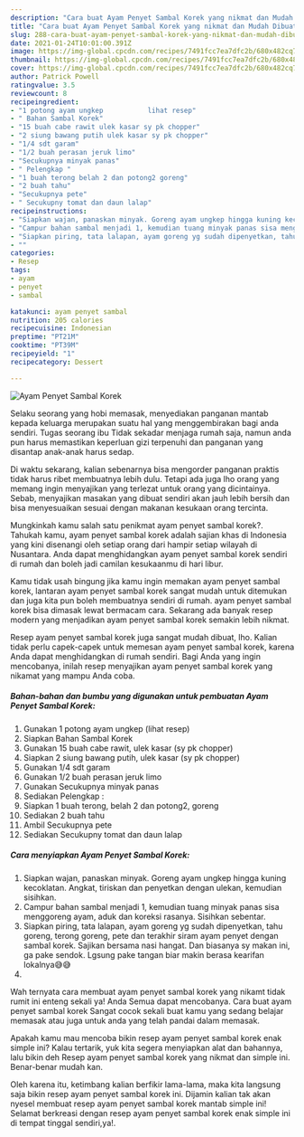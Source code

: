 ```yaml
---
description: "Cara buat Ayam Penyet Sambal Korek yang nikmat dan Mudah Dibuat"
title: "Cara buat Ayam Penyet Sambal Korek yang nikmat dan Mudah Dibuat"
slug: 288-cara-buat-ayam-penyet-sambal-korek-yang-nikmat-dan-mudah-dibuat
date: 2021-01-24T10:01:00.391Z
image: https://img-global.cpcdn.com/recipes/7491fcc7ea7dfc2b/680x482cq70/ayam-penyet-sambal-korek-foto-resep-utama.jpg
thumbnail: https://img-global.cpcdn.com/recipes/7491fcc7ea7dfc2b/680x482cq70/ayam-penyet-sambal-korek-foto-resep-utama.jpg
cover: https://img-global.cpcdn.com/recipes/7491fcc7ea7dfc2b/680x482cq70/ayam-penyet-sambal-korek-foto-resep-utama.jpg
author: Patrick Powell
ratingvalue: 3.5
reviewcount: 8
recipeingredient:
- "1 potong ayam ungkep           lihat resep"
- " Bahan Sambal Korek"
- "15 buah cabe rawit ulek kasar sy pk chopper"
- "2 siung bawang putih ulek kasar sy pk chopper"
- "1/4 sdt garam"
- "1/2 buah perasan jeruk limo"
- "Secukupnya minyak panas"
- " Pelengkap "
- "1 buah terong belah 2 dan potong2 goreng"
- "2 buah tahu"
- "Secukupnya pete"
- " Secukupny tomat dan daun lalap"
recipeinstructions:
- "Siapkan wajan, panaskan minyak. Goreng ayam ungkep hingga kuning kecoklatan. Angkat, tiriskan dan penyetkan dengan ulekan, kemudian sisihkan."
- "Campur bahan sambal menjadi 1, kemudian tuang minyak panas sisa menggoreng ayam, aduk dan koreksi rasanya. Sisihkan sebentar."
- "Siapkan piring, tata lalapan, ayam goreng yg sudah dipenyetkan, tahu goreng, terong goreng, pete dan terakhir siram ayam penyet dengan sambal korek. Sajikan bersama nasi hangat. Dan biasanya sy makan ini, ga pake sendok. Lgsung pake tangan biar makin berasa kearifan lokalnya😅😅"
- ""
categories:
- Resep
tags:
- ayam
- penyet
- sambal

katakunci: ayam penyet sambal 
nutrition: 205 calories
recipecuisine: Indonesian
preptime: "PT21M"
cooktime: "PT39M"
recipeyield: "1"
recipecategory: Dessert

---
```



![Ayam Penyet Sambal Korek](https://img-global.cpcdn.com/recipes/7491fcc7ea7dfc2b/680x482cq70/ayam-penyet-sambal-korek-foto-resep-utama.jpg)

Selaku seorang yang hobi memasak, menyediakan panganan mantab kepada keluarga merupakan suatu hal yang menggembirakan bagi anda sendiri. Tugas seorang ibu Tidak sekadar menjaga rumah saja, namun anda pun harus memastikan keperluan gizi terpenuhi dan panganan yang disantap anak-anak harus sedap.

Di waktu  sekarang, kalian sebenarnya bisa mengorder panganan praktis tidak harus ribet membuatnya lebih dulu. Tetapi ada juga lho orang yang memang ingin menyajikan yang terlezat untuk orang yang dicintainya. Sebab, menyajikan masakan yang dibuat sendiri akan jauh lebih bersih dan bisa menyesuaikan sesuai dengan makanan kesukaan orang tercinta. 



Mungkinkah kamu salah satu penikmat ayam penyet sambal korek?. Tahukah kamu, ayam penyet sambal korek adalah sajian khas di Indonesia yang kini disenangi oleh setiap orang dari hampir setiap wilayah di Nusantara. Anda dapat menghidangkan ayam penyet sambal korek sendiri di rumah dan boleh jadi camilan kesukaanmu di hari libur.

Kamu tidak usah bingung jika kamu ingin memakan ayam penyet sambal korek, lantaran ayam penyet sambal korek sangat mudah untuk ditemukan dan juga kita pun boleh membuatnya sendiri di rumah. ayam penyet sambal korek bisa dimasak lewat bermacam cara. Sekarang ada banyak resep modern yang menjadikan ayam penyet sambal korek semakin lebih nikmat.

Resep ayam penyet sambal korek juga sangat mudah dibuat, lho. Kalian tidak perlu capek-capek untuk memesan ayam penyet sambal korek, karena Anda dapat menghidangkan di rumah sendiri. Bagi Anda yang ingin mencobanya, inilah resep menyajikan ayam penyet sambal korek yang nikamat yang mampu Anda coba.

<!--inarticleads1-->

##### Bahan-bahan dan bumbu yang digunakan untuk pembuatan Ayam Penyet Sambal Korek:

1. Gunakan 1 potong ayam ungkep           (lihat resep)
1. Siapkan  Bahan Sambal Korek
1. Gunakan 15 buah cabe rawit, ulek kasar (sy pk chopper)
1. Siapkan 2 siung bawang putih, ulek kasar (sy pk chopper)
1. Gunakan 1/4 sdt garam
1. Gunakan 1/2 buah perasan jeruk limo
1. Gunakan Secukupnya minyak panas
1. Sediakan  Pelengkap :
1. Siapkan 1 buah terong, belah 2 dan potong2, goreng
1. Sediakan 2 buah tahu
1. Ambil Secukupnya pete
1. Sediakan  Secukupny tomat dan daun lalap




<!--inarticleads2-->

##### Cara menyiapkan Ayam Penyet Sambal Korek:

1. Siapkan wajan, panaskan minyak. Goreng ayam ungkep hingga kuning kecoklatan. Angkat, tiriskan dan penyetkan dengan ulekan, kemudian sisihkan.
1. Campur bahan sambal menjadi 1, kemudian tuang minyak panas sisa menggoreng ayam, aduk dan koreksi rasanya. Sisihkan sebentar.
1. Siapkan piring, tata lalapan, ayam goreng yg sudah dipenyetkan, tahu goreng, terong goreng, pete dan terakhir siram ayam penyet dengan sambal korek. Sajikan bersama nasi hangat. Dan biasanya sy makan ini, ga pake sendok. Lgsung pake tangan biar makin berasa kearifan lokalnya😅😅
1. 




Wah ternyata cara membuat ayam penyet sambal korek yang nikamt tidak rumit ini enteng sekali ya! Anda Semua dapat mencobanya. Cara buat ayam penyet sambal korek Sangat cocok sekali buat kamu yang sedang belajar memasak atau juga untuk anda yang telah pandai dalam memasak.

Apakah kamu mau mencoba bikin resep ayam penyet sambal korek enak simple ini? Kalau tertarik, yuk kita segera menyiapkan alat dan bahannya, lalu bikin deh Resep ayam penyet sambal korek yang nikmat dan simple ini. Benar-benar mudah kan. 

Oleh karena itu, ketimbang kalian berfikir lama-lama, maka kita langsung saja bikin resep ayam penyet sambal korek ini. Dijamin kalian tak akan nyesel membuat resep ayam penyet sambal korek mantab simple ini! Selamat berkreasi dengan resep ayam penyet sambal korek enak simple ini di tempat tinggal sendiri,ya!.

